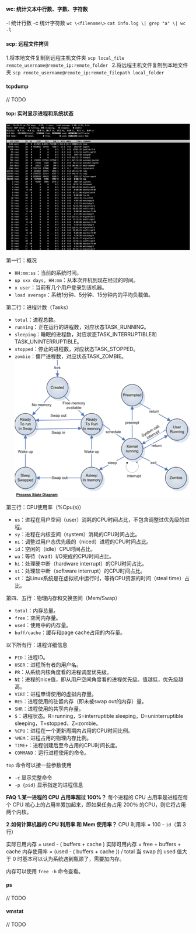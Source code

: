 #### wc: 统计文本中行数、字数、字符数
-l 统计行数 -c 统计字符数 
`wc \<filename\>`
`cat info.log \| grep "a" \| wc -l`

#### scp: 远程文件拷贝
1.将本地文件复制到远程主机文件夹
`scp local_file remote_username@remote_ip:remote_folder `
2.将远程主机文件复制到本地文件夹
`scp remote_username@remote_ip:remote_filepath local_folder`

#### tcpdump
// TODO

#### top: 实时显示进程和系统状态
![top命令截图](https://raw.githubusercontent.com/lewiszlw/notebooks/master/assets/linux/top%E5%91%BD%E4%BB%A4.png)

第一行：概况
- `HH:mm:ss`：当前的系统时间。
- `up xxx days, HH:mm`：从本次开机到现在经过的时间。
- `x user`：当前有几个用户登录到该机器。
- `load average`：系统1分钟、5分钟、15分钟内的平均负载值。

第二行：进程计数（Tasks）
- `total`：进程总数。
- `running`：正在运行的进程数，对应状态TASK_RUNNING。
- `sleeping`：睡眠的进程数，对应状态TASK_INTERRUPTIBLE和TASK_UNINTERRUPTIBLE。
- `stopped`：停止的进程数，对应状态TASK_STOPPED。
- `zombie`：僵尸进程数，对应状态TASK_ZOMBIE。
![Linux进程状态转换](https://raw.githubusercontent.com/lewiszlw/notebooks/master/assets/linux/Linux%E8%BF%9B%E7%A8%8B%E7%8A%B6%E6%80%81%E8%BD%AC%E6%8D%A2.png)

第三行：CPU使用率（%Cpu(s)）
- `us`：进程在用户空间（user）消耗的CPU时间占比，不包含调整过优先级的进程。
- `sy`：进程在内核空间（system）消耗的CPU时间占比。
- `ni`：调整过用户态优先级的（niced）进程的CPU时间占比。
- `id`：空闲的（idle）CPU时间占比。
- `wa`：等待（wait）I/O完成的CPU时间占比。
- `hi`：处理硬中断（hardware interrupt）的CPU时间占比。
- `si`：处理软中断（software interrupt）的CPU时间占比。
- `st`：当Linux系统是在虚拟机中运行时，等待CPU资源的时间（steal time）占比。

第四、五行：物理内存和交换空间（Mem/Swap）
- `total`：内存总量。
- `free`：空闲内存量。
- `used`：使用中的内存量。
- `buff/cache`：缓存和page cache占用的内存量。

以下所有行：进程详细信息
- `PID`：进程ID。
- `USER`：进程所有者的用户名。
- `PR`：从系统内核角度看的进程调度优先级。
- `NI`：进程的nice值，即从用户空间角度看的进程优先级。值越低，优先级越高。
- `VIRT`：进程申请使用的虚拟内存量。
- `RES`：进程使用的驻留内存（即未被swap out的内存）量。
- `SHR`：进程使用的共享内存量。
- `S`：进程状态。R=running，S=interruptible sleeping，D=uninterruptible sleeping，T=stopped，Z=zombie。
- `%CPU`：进程在一个更新周期内占用的CPU时间比例。
- `%MEM`：进程占用的物理内存比例。
- `TIME+`：进程创建后至今占用的CPU时间长度。
- `COMMAND`：运行进程使用的命令。

`top` 命令可以接一些参数使用
- `-c` 显示完整命令
- `-p {pid}` 显示指定的进程信息

**FAQ**
**1.某一进程的 CPU 占用率超过 100%？**
每个进程的 CPU 占用率是进程在每个 CPU 核心上的占用率累加起来，即如果任务占用 200％ 的CPU，则它将占用两个内核。

**2.如何计算机器的 CPU 利用率 和 Mem 使用率？**
CPU 利用率 = 100 - `id`（第 3 行）

实际已用内存 = used - ( buffers + cache )
实际可用内存 = free + buffers + cache
内存使用率 =  (used - ( buffers + cache )) / total
当 swap 的 used 值大于 0 时基本可以认为系统遇到瓶颈了，需要加内存。

内存可以使用 `free -h` 命令查看。


#### ps
// TODO

#### vmstat
// TODO
